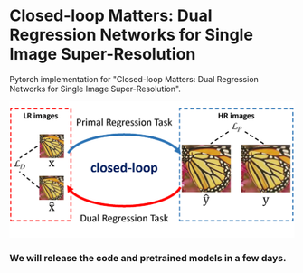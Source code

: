 # Closed-loop Matters: Dual Regression Networks for Single Image Super-Resolution

Pytorch implementation for "Closed-loop Matters: Dual Regression Networks for Single Image Super-Resolution".



![dual](imgs/dual.png)



### We will release the code and pretrained models in a few days.

